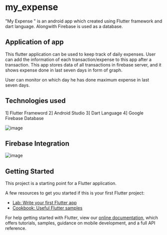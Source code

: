 # my_expense

"My Expense " is an android app which created using Flutter framework and dart language.
Alongwith Firebase is used as a database.

## Application of app
This flutter application can be used to keep track of daily expenses. User can add the information of each transaction/expense to this app after a transaction.
This app stores data of all transactions in firebase server, and it shows expense done in last seven days in form of graph.

User can monitor on which day he has done maximum expense in last seven days.

## Technologies used
1] Flutter Frameword
2] Android Studio
3] Dart Language
4] Google Firebase Database


![image](https://user-images.githubusercontent.com/61724808/151915047-a4e8d433-45fa-4b10-a94b-f48aacdb11db.png)

## Firebase Integration
![image](https://user-images.githubusercontent.com/61724808/151915114-998b7588-ce50-40cc-9cfc-6c16c93c76b6.png)

## Getting Started

This project is a starting point for a Flutter application.

A few resources to get you started if this is your first Flutter project:

- [Lab: Write your first Flutter app](https://flutter.dev/docs/get-started/codelab)
- [Cookbook: Useful Flutter samples](https://flutter.dev/docs/cookbook)

For help getting started with Flutter, view our
[online documentation](https://flutter.dev/docs), which offers tutorials,
samples, guidance on mobile development, and a full API reference.
